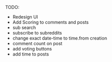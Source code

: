 TODO:
- Redesign UI
- Add Scoring to comments and posts
- sub search
- subscribe to subreddits
- change exact date-time to time.from creation
- comment count on post
- add voting buttons
- add time to posts



